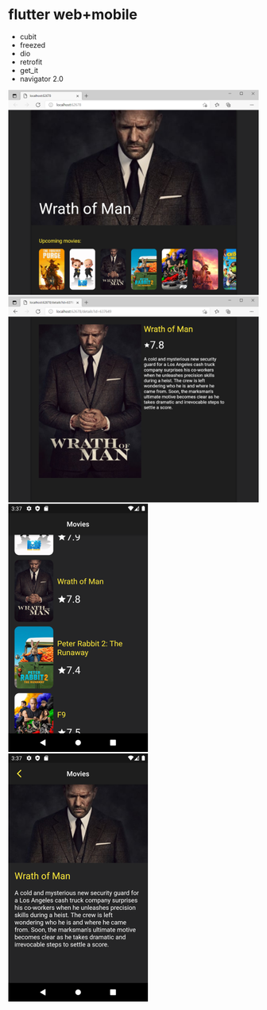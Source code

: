 # flutter web+mobile

- cubit
- freezed
- dio
- retrofit
- get_it
- navigator 2.0


![img](s1.png)
![img](s2.png)
![img](s3.png)  ![img](s4.png)